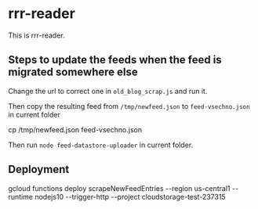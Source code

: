 rrr-reader
==============

This is rrr-reader.

## Steps to update the feeds when the feed is migrated somewhere else

Change the url to correct one in `old_blog_scrap.js` and run it.

Then copy the resulting feed from `/tmp/newfeed.json` to `feed-vsechno.json` in current folder 

  cp /tmp/newfeed.json feed-vsechno.json

Then run `node feed-datastore-uploader` in current folder.

## Deployment

  gcloud functions deploy scrapeNewFeedEntries --region us-central1 --runtime nodejs10 --trigger-http --project cloudstorage-test-237315




